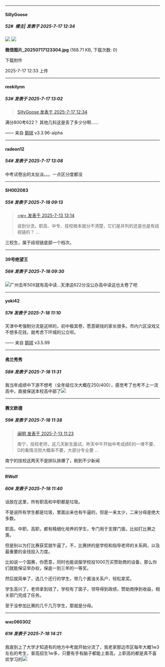 ﻿
*****

####  SillyGoose  
##### 52#         楼主| 发表于 2025-7-17 12:34

<img src="https://static.stage1st.com/image/smiley/face2017/051.png" referrerpolicy="no-referrer">

<img src="https://img.stage1st.com/forum/202507/17/123359cz9qmmvc0nzv8z0x.jpg" referrerpolicy="no-referrer">

<strong>微信图片_20250717123304.jpg</strong> (168.71 KB, 下载次数: 0)

下载附件

2025-7-17 12:33 上传


*****

####  reekilynn  
##### 53#       发表于 2025-7-17 13:02

<blockquote><a href="httphttps://stage1st.com/2b/forum.php?mod=redirect&amp;goto=findpost&amp;pid=68112316&amp;ptid=2256354" target="_blank">SillyGoose 发表于 2025-7-17 12:34</a></blockquote>
满分800考622？
其他几科这是丢了多少分啊……

—— 来自 [鹅球](https://www.pgyer.com/xfPejhuq) v3.3.96-alpha


*****

####  radeon12  
##### 54#       发表于 2025-7-17 13:08

中考试卷出的太扯淡。。。一点区分度都没


*****

####  SH002083  
##### 55#       发表于 2025-7-18 09:13

<blockquote><a href="httphttps://stage1st.com/2b/forum.php?mod=redirect&amp;goto=findpost&amp;pid=68091174&amp;ptid=2256354" target="_blank">=w= 发表于 2025-7-13 13:14</a>

说到分流，职高、中专、技校根本就分不清楚，它们是并列的还是也是有歧视链的？ ...</blockquote>
三校生，属于歧视链底部一个档次。


*****

####  39号绝望王  
##### 56#       发表于 2025-7-18 09:30

<img src="https://static.stage1st.com/image/smiley/face2017/004.gif" referrerpolicy="no-referrer">广州去年50X就有高中读...天津这622分没公办高中读这也太卷了吧


*****

####  yoki42  
##### 57#       发表于 2025-7-18 11:10

天津中考强制分流是这样的，初中极其卷，愿意砸钱的家长很多。市内六区没戏又不想多花钱，就考虑下环城的公立呗。

—— 来自 [鹅球](https://www.pgyer.com/GcUxKd4w) v3.5.99


*****

####  弗兰秀秀  
##### 58#       发表于 2025-7-18 11:31

我当年成绩中下游不想考（全年级位次大概在250/400），感觉考了也考不上一流高中，直接保送本校高中部了<img src="https://static.stage1st.com/image/smiley/face2017/048.png" referrerpolicy="no-referrer">


*****

####  赛文欧德  
##### 59#       发表于 2025-7-18 11:38

<blockquote><a href="httphttps://stage1st.com/2b/forum.php?mod=redirect&amp;goto=findpost&amp;pid=68090756&amp;ptid=2256354" target="_blank">闽明 发表于 2025-7-13 11:23</a>

南宁，技校老师，这几天新生面试，昨天中午开始中考成绩E的一律不要、D的看情况但大概率不要，大部分专业要 ...</blockquote>
南宁的技校这两天不是排队排爆了，刷到不少新闻


*****

####  RWolf  
##### 60#       发表于 2025-7-18 11:40

话放在这里，所有职高和中职都是垃圾。

不是说所有学生都是垃圾，里面出来也有牛逼的，但是一来太少，二来分母是绝大多数。

职高，中职，高职，都有精细化培养的学生，专门用于支撑门面，比如打比赛之类。

但是别以为打比赛获奖就牛逼了。不，比赛拼的是学校和指导老师的关系网，以及最重要的金钱投入力度。

比如说一个国赛，你愿意，同时也能说服学校投1000万买赞助商的设备，那么你们就能保证举办权，保底一到三年的一等奖。

然后就简单了，选几个还行的学生，带几个酱油关系户，轻松拿奖。

学生高兴了，老师拿到钱了，学校有了面子，领导得到政绩，赞助商挣到收益，相关部门完成了任务。

至于没参加比赛的几千几万学生，那就是分母。


*****

####  wxc060302  
##### 61#       发表于 2025-7-18 14:21

我直到上了大学才知道有的地方中考就开始分流了，我老家那边市区每年大概1w3左右的考生，普高招生1w多，只要有手有脑子都能上普高，上职高的都是真不喜欢学习的<img src="https://static.stage1st.com/image/smiley/face2017/068.png" referrerpolicy="no-referrer">

